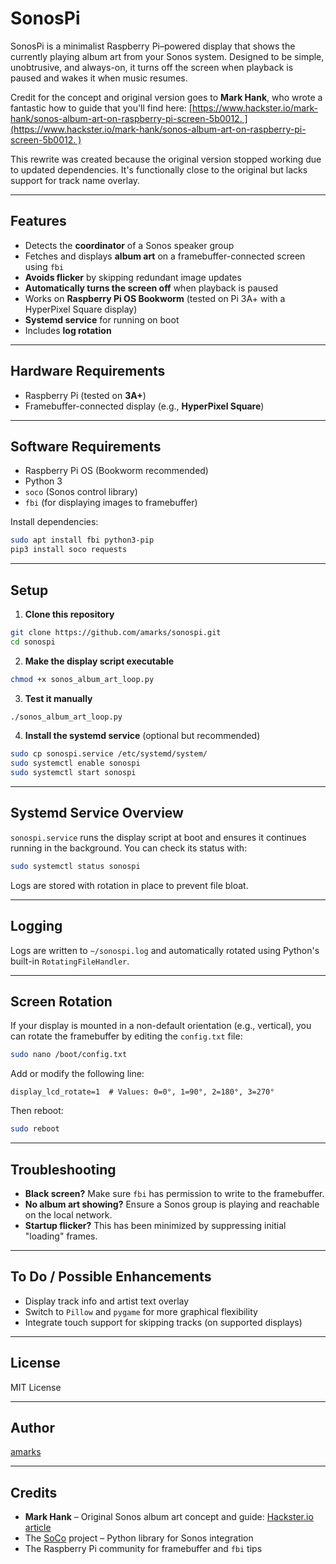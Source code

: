 # SonosPi

SonosPi is a minimalist Raspberry Pi–powered display that shows the currently playing album art from your Sonos system. Designed to be simple, unobtrusive, and always-on, it turns off the screen when playback is paused and wakes it when music resumes.

Credit for the concept and original version goes to **Mark Hank**, who wrote a fantastic how to guide that you'll find here: [https://www.hackster.io/mark-hank/sonos-album-art-on-raspberry-pi-screen-5b0012. ](https://www.hackster.io/mark-hank/sonos-album-art-on-raspberry-pi-screen-5b0012. )

This rewrite was created  because the original version stopped working due to updated dependencies. It's functionally close to the original but lacks support for track name overlay. 

---

## Features

* Detects the **coordinator** of a Sonos speaker group
* Fetches and displays **album art** on a framebuffer-connected screen using `fbi`
* **Avoids flicker** by skipping redundant image updates
* **Automatically turns the screen off** when playback is paused
* Works on **Raspberry Pi OS Bookworm** (tested on Pi 3A+ with a HyperPixel Square display)
* **Systemd service** for running on boot
* Includes **log rotation**

---

## Hardware Requirements

* Raspberry Pi (tested on **3A+**)
* Framebuffer-connected display (e.g., **HyperPixel Square**)

---

## Software Requirements

* Raspberry Pi OS (Bookworm recommended)
* Python 3
* `soco` (Sonos control library)
* `fbi` (for displaying images to framebuffer)

Install dependencies:

```bash
sudo apt install fbi python3-pip
pip3 install soco requests
```

---

## Setup

1. **Clone this repository**

```bash
git clone https://github.com/amarks/sonospi.git
cd sonospi
```

2. **Make the display script executable**

```bash
chmod +x sonos_album_art_loop.py
```

3. **Test it manually**

```bash
./sonos_album_art_loop.py
```

4. **Install the systemd service** (optional but recommended)

```bash
sudo cp sonospi.service /etc/systemd/system/
sudo systemctl enable sonospi
sudo systemctl start sonospi
```

---

## Systemd Service Overview

`sonospi.service` runs the display script at boot and ensures it continues running in the background. You can check its status with:

```bash
sudo systemctl status sonospi
```

Logs are stored with rotation in place to prevent file bloat.

---

## Logging

Logs are written to `~/sonospi.log` and automatically rotated using Python's built-in `RotatingFileHandler`.

---

## Screen Rotation

If your display is mounted in a non-default orientation (e.g., vertical), you can rotate the framebuffer by editing the `config.txt` file:

```bash
sudo nano /boot/config.txt
```

Add or modify the following line:

```
display_lcd_rotate=1  # Values: 0=0°, 1=90°, 2=180°, 3=270°
```

Then reboot:

```bash
sudo reboot
```

---

## Troubleshooting

* **Black screen?** Make sure `fbi` has permission to write to the framebuffer.
* **No album art showing?** Ensure a Sonos group is playing and reachable on the local network.
* **Startup flicker?** This has been minimized by suppressing initial "loading" frames.

---

## To Do / Possible Enhancements

* Display track info and artist text overlay
* Switch to `Pillow` and `pygame` for more graphical flexibility
* Integrate touch support for skipping tracks (on supported displays)

---

## License

MIT License

---

## Author

[amarks](https://github.com/amarks)

---

## Credits

* **Mark Hank** – Original Sonos album art concept and guide: [Hackster.io article](https://www.hackster.io/mark-hank/sonos-album-art-on-raspberry-pi-screen-5b0012)
* The [SoCo](https://github.com/SoCo/SoCo) project – Python library for Sonos integration
* The Raspberry Pi community for framebuffer and `fbi` tips
